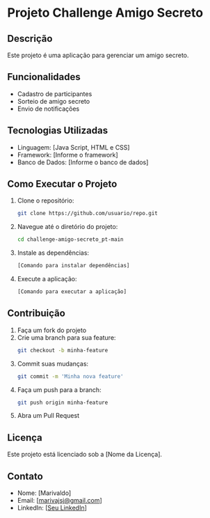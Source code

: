 # Projeto Challenge Amigo Secreto

## Descrição
Este projeto é uma aplicação para gerenciar um amigo secreto.

## Funcionalidades
- Cadastro de participantes
- Sorteio de amigo secreto
- Envio de notificações

## Tecnologias Utilizadas
- Linguagem: [Java Script, HTML e CSS]
- Framework: [Informe o framework]
- Banco de Dados: [Informe o banco de dados]

## Como Executar o Projeto
1. Clone o repositório:
    ```bash
    git clone https://github.com/usuario/repo.git
    ```
2. Navegue até o diretório do projeto:
    ```bash
    cd challenge-amigo-secreto_pt-main
    ```
3. Instale as dependências:
    ```bash
    [Comando para instalar dependências]
    ```
4. Execute a aplicação:
    ```bash
    [Comando para executar a aplicação]
    ```

## Contribuição
1. Faça um fork do projeto
2. Crie uma branch para sua feature:
    ```bash
    git checkout -b minha-feature
    ```
3. Commit suas mudanças:
    ```bash
    git commit -m 'Minha nova feature'
    ```
4. Faça um push para a branch:
    ```bash
    git push origin minha-feature
    ```
5. Abra um Pull Request

## Licença
Este projeto está licenciado sob a [Nome da Licença].

## Contato
- Nome: [Marivaldo]
- Email: [marivajsj@gmail.com]
- LinkedIn: [[Seu LinkedIn](https://www.linkedin.com/in/marivaldojsjr/)]
